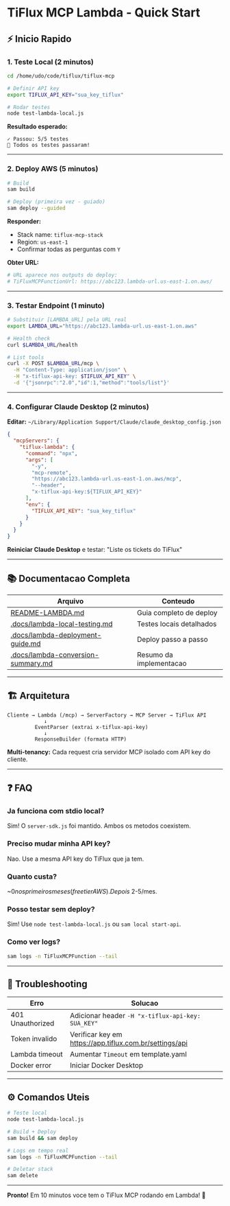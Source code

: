 # TiFlux MCP Lambda - Quick Start

## ⚡ Inicio Rapido

### 1. Teste Local (2 minutos)

```bash
cd /home/udo/code/tiflux/tiflux-mcp

# Definir API key
export TIFLUX_API_KEY="sua_key_tiflux"

# Rodar testes
node test-lambda-local.js
```

**Resultado esperado:**
```
✓ Passou: 5/5 testes
🎉 Todos os testes passaram!
```

---

### 2. Deploy AWS (5 minutos)

```bash
# Build
sam build

# Deploy (primeira vez - guiado)
sam deploy --guided
```

**Responder:**
- Stack name: `tiflux-mcp-stack`
- Region: `us-east-1`
- Confirmar todas as perguntas com `Y`

**Obter URL:**
```bash
# URL aparece nos outputs do deploy:
# TiFluxMCPFunctionUrl: https://abc123.lambda-url.us-east-1.on.aws/
```

---

### 3. Testar Endpoint (1 minuto)

```bash
# Substituir [LAMBDA_URL] pela URL real
export LAMBDA_URL="https://abc123.lambda-url.us-east-1.on.aws"

# Health check
curl $LAMBDA_URL/health

# List tools
curl -X POST $LAMBDA_URL/mcp \
  -H "Content-Type: application/json" \
  -H "x-tiflux-api-key: $TIFLUX_API_KEY" \
  -d '{"jsonrpc":"2.0","id":1,"method":"tools/list"}'
```

---

### 4. Configurar Claude Desktop (2 minutos)

**Editar:** `~/Library/Application Support/Claude/claude_desktop_config.json`

```json
{
  "mcpServers": {
    "tiflux-lambda": {
      "command": "npx",
      "args": [
        "-y",
        "mcp-remote",
        "https://abc123.lambda-url.us-east-1.on.aws/mcp",
        "--header",
        "x-tiflux-api-key:${TIFLUX_API_KEY}"
      ],
      "env": {
        "TIFLUX_API_KEY": "sua_key_tiflux"
      }
    }
  }
}
```

**Reiniciar Claude Desktop** e testar: "Liste os tickets do TiFlux"

---

## 📚 Documentacao Completa

| Arquivo | Conteudo |
|---------|----------|
| [README-LAMBDA.md](README-LAMBDA.md) | Guia completo de deploy |
| [.docs/lambda-local-testing.md](.docs/lambda-local-testing.md) | Testes locais detalhados |
| [.docs/lambda-deployment-guide.md](.docs/lambda-deployment-guide.md) | Deploy passo a passo |
| [.docs/lambda-conversion-summary.md](.docs/lambda-conversion-summary.md) | Resumo da implementacao |

---

## 🏗️ Arquitetura

```
Cliente → Lambda (/mcp) → ServerFactory → MCP Server → TiFlux API
            ↓
         EventParser (extrai x-tiflux-api-key)
            ↓
         ResponseBuilder (formata HTTP)
```

**Multi-tenancy:** Cada request cria servidor MCP isolado com API key do cliente.

---

## ❓ FAQ

### Ja funciona com stdio local?
Sim! O `server-sdk.js` foi mantido. Ambos os metodos coexistem.

### Preciso mudar minha API key?
Nao. Use a mesma API key do TiFlux que ja tem.

### Quanto custa?
~$0 nos primeiros meses (free tier AWS). Depois ~$2-5/mes.

### Posso testar sem deploy?
Sim! Use `node test-lambda-local.js` ou `sam local start-api`.

### Como ver logs?
```bash
sam logs -n TiFluxMCPFunction --tail
```

---

## 🚨 Troubleshooting

| Erro | Solucao |
|------|---------|
| 401 Unauthorized | Adicionar header `-H "x-tiflux-api-key: SUA_KEY"` |
| Token invalido | Verificar key em https://app.tiflux.com.br/settings/api |
| Lambda timeout | Aumentar `Timeout` em template.yaml |
| Docker error | Iniciar Docker Desktop |

---

## ⚙️ Comandos Uteis

```bash
# Teste local
node test-lambda-local.js

# Build + Deploy
sam build && sam deploy

# Logs em tempo real
sam logs -n TiFluxMCPFunction --tail

# Deletar stack
sam delete
```

---

**Pronto!** Em 10 minutos voce tem o TiFlux MCP rodando em Lambda! 🎉
